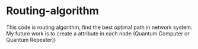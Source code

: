 # Routing-algorithm
This code is routing algorithm, find the best optimal path in network system. My future work is to create a attribute in each node (Quantum Computer or Quantum Repeater))
